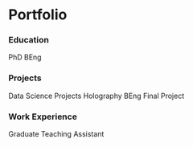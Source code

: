 # Portfolio

### Education
PhD
BEng

### Projects
Data Science Projects
Holography
BEng Final Project

### Work Experience
Graduate Teaching Assistant
